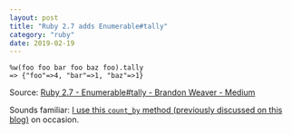 ```yaml
---
layout: post
title: "Ruby 2.7 adds Enumerable#tally"
category: "ruby"
date: 2019-02-19
---
```


```
%w(foo foo bar foo baz foo).tally
=> {"foo"=>4, "bar"=>1, "baz"=>1}
```

Source: [Ruby 2.7 - Enumerable#tally - Brandon Weaver - Medium](https://medium.com/@baweaver/ruby-2-7-enumerable-tally-a706a5fb11ea)

Sounds familiar: [I use this `count_by` method (previously discussed on this blog)](http://www.benjaminoakes.com/2014/01/24/count_by-in-ruby/)  on occasion.
